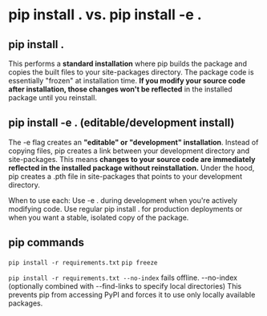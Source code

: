 # pip install . vs. pip install -e .
## pip install .
This performs a **standard installation** where pip builds the package and copies the built files to your site-packages directory. The package code is essentially "frozen" at installation time. **If you modify your source code after installation, those changes won't be reflected** in the installed package until you reinstall.

## pip install -e . (editable/development install)
The -e flag creates an **"editable" or "development" installation**. Instead of copying files, pip creates a link between your development directory and site-packages. This means **changes to your source code are immediately reflected in the installed package without reinstallation.** Under the hood, pip creates a .pth file in site-packages that points to your development directory.

When to use each: Use -e . during development when you're actively modifying code. Use regular pip install . for production deployments or when you want a stable, isolated copy of the package.


## pip commands

``` pip install -r requirements.txt ```
``` pip freeze ```

``` pip install -r requirements.txt --no-index ``` fails offline.
--no-index (optionally combined with --find-links to specify local directories)
This prevents pip from accessing PyPI and forces it to use only locally available packages.